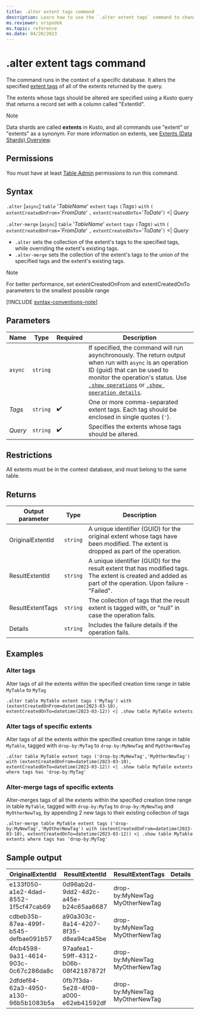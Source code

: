 ```yaml
---
title: .alter extent tags command
description: Learn how to use the `.alter extent tags` command to change the extent tags.
ms.reviewer: orspodek
ms.topic: reference
ms.date: 04/20/2023
---
```


# .alter extent tags command

The command runs in the context of a specific database. It alters the specified [extent tags](extent-tags.md) of all of the extents returned by the query.

The extents whose tags should be altered are specified using a Kusto query that returns a record set with a column called "ExtentId".

> [!NOTE]
> Data shards are called **extents** in Kusto, and all commands use "extent" or "extents" as a synonym.
> For more information on extents, see [Extents (Data Shards) Overview](extents-overview.md).

## Permissions

You must have at least [Table Admin](access-control/role-based-access-control.md) permissions to run this command.

## Syntax

`.alter` [`async`] `table` '*TableName*' `extent` `tags` `(`*Tags*`)` `with` `(` `extentCreatedOnFrom`='*FromDate*' `,` `extentCreatedOnTo`='*ToDate*'`)` <| *Query*

`.alter-merge` [`async`] `table` '*TableName*' `extent` `tags` `(`*Tags*`)` `with` `(` `extentCreatedOnFrom`='*FromDate*' `,` `extentCreatedOnTo`='*ToDate*'`)` <| *Query*

* `.alter` sets the collection of the extent's tags to the specified tags, while overriding the extent's existing tags.
* `.alter-merge` sets the collection of the extent's tags to the union of the specified tags and the extent's existing tags.

> [!NOTE]
> For better performance, set extentCreatedOnFrom and extentCreatedOnTo parameters to the smallest possible range 

[!INCLUDE [syntax-conventions-note](../includes/syntax-conventions-note.md)]

## Parameters

|Name|Type|Required|Description|
|--|--|--|--|
|`async`| `string` ||If specified, the command will run asynchronously. The return output when run with `async` is an operation ID (guid) that can be used to monitor the operation's status. Use [`.show operations`](show-operations.md) or [`.show operation details`](show-operations.md#show-operation-details).|
|*Tags*| `string` | :heavy_check_mark:|One or more comma-separated extent tags. Each tag should be enclosed in single quotes (`'`).|
|*Query*| `string` | :heavy_check_mark:|Specifies the extents whose tags should be altered.|

## Restrictions

All extents must be in the context database, and must belong to the same table.

## Returns

|Output parameter |Type |Description|
|---|---|---|
|OriginalExtentId | `string` |A unique identifier (GUID) for the original extent whose tags have been modified. The extent is dropped as part of the operation.|
|ResultExtentId | `string` |A unique identifier (GUID) for the result extent that has modified tags. The extent is created and added as part of the operation. Upon failure - "Failed".|
|ResultExtentTags | `string` |The collection of tags that the result extent is tagged with, or "null" in case the operation fails.|
|Details | `string` |Includes the failure details if the operation fails.|

## Examples

### Alter tags

Alter tags of all the extents within the specified creation time range in table `MyTable` to `MyTag`

```kusto
.alter table MyTable extent tags ('MyTag') with (extentCreatedOnFrom=datetime(2023-03-10), extentCreatedOnTo=datetime(2023-03-12)) <| .show table MyTable extents
```

### Alter tags of specific extents

Alter tags of all the extents within the specified creation time range in table `MyTable`, tagged with `drop-by:MyTag` to `drop-by:MyNewTag` and `MyOtherNewTag`

```kusto
.alter table MyTable extent tags ('drop-by:MyNewTag','MyOtherNewTag') with (extentCreatedOnFrom=datetime(2023-03-10), extentCreatedOnTo=datetime(2023-03-12)) <| .show table MyTable extents where tags has 'drop-by:MyTag'
```

### Alter-merge tags of specific extents

Alter-merges tags of all the extents within the specified creation time range in table `MyTable`, tagged with `drop-by:MyTag` to `drop-by:MyNewTag` and `MyOtherNewTag`, by
appending 2 new tags to their existing collection of tags

```kusto
.alter-merge table MyTable extent tags ('drop-by:MyNewTag','MyOtherNewTag') with (extentCreatedOnFrom=datetime(2023-03-10), extentCreatedOnTo=datetime(2023-03-12)) <| .show table MyTable extents where tags has 'drop-by:MyTag'
```

## Sample output

|OriginalExtentId |ResultExtentId | ResultExtentTags | Details
|---|---|---|---
|e133f050-a1e2-4dad-8552-1f5cf47cab69 |0d96ab2d-9dd2-4d2c-a45e-b24c65aa6687 | drop-by:MyNewTag MyOtherNewTag| 
|cdbeb35b-87ea-499f-b545-defbae091b57 |a90a303c-8a14-4207-8f35-d8ea94ca45be | drop-by:MyNewTag MyOtherNewTag| 
|4fcb4598-9a31-4614-903c-0c67c286da8c |97aafea1-59ff-4312-b06b-08f42187872f | drop-by:MyNewTag MyOtherNewTag| 
|2dfdef64-62a3-4950-a130-96b5b1083b5a |0fb7f3da-5e28-4f09-a000-e62eb41592df | drop-by:MyNewTag MyOtherNewTag| 
